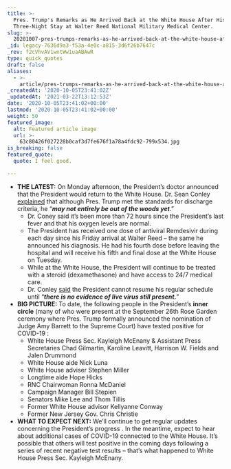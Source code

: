 ```yaml
---
title: >-
  Pres. Trump's Remarks as He Arrived Back at the White House After His
  Three-Night Stay at Walter Reed National Military Medical Center.
slug: >-
  20201007-pres-trumps-remarks-as-he-arrived-back-at-the-white-house-after-his-three-night-stay-at-walter-reed-national-military-medical-center
_id: legacy-7636d9a3-f53a-4e0c-a815-3d6f26b7647c
_rev: f2cVhvAV1wntWw1uaABAwR
type: quick_quotes
draft: false
aliases:
  - >-
    article/pres-trumps-remarks-as-he-arrived-back-at-the-white-house-after-his-three-night-stay-at-walter-reed-national-military-medical-center/
_createdAt: '2020-10-05T23:41:02Z'
_updatedAt: '2021-03-22T13:12:53Z'
date: '2020-10-05T23:41:02+00:00'
lastmod: '2020-10-05T23:41:02+00:00'
weight: 50
featured_image:
  alt: Featured article image
  url: >-
    63c80426f027228b0caf3d7fe676f1a78a4fdc92-799x534.jpg
is_breaking: false
featured_quote:
  quote: I feel good.

---
```

* **THE LATEST:** On Monday afternoon, the President’s doctor announced that the President would return to the White House. Dr. Sean Conley [explained](https://www.c-span.org/video/?476637-1/dr-sean-conley-confirms-president-trump-return-white-house) that although Pres. Trump met the standards for discharge criteria, he “**_may not entirely be out of the woods yet_**.”
  * Dr. Coney said it’s been more than 72 hours since the President’s last fever and that his oxygen levels are normal.
  * The President has received one dose of antiviral Remdesivir during each day since his Friday arrival at Walter Reed – the same he announced his diagnosis. He had his fourth dose before leaving the hospital and will receive his fifth and final dose at the White House on Tuesday.
  * While at the White House, the President will continue to be treated with a steroid (dexamethasone) and have access to 24/7 medical care.
  * Dr. Conley [said](https://www.c-span.org/video/?476637-1/dr-sean-conley-confirms-president-trump-return-white-house) the President cannot resume his regular schedule until “**_there is no evidence of live virus still present._**”
* **BIG PICTURE:** To date, the following people in the President’s **inner circle** (many of who were present at the September 26th Rose Garden ceremony where Pres. Trump formally announced the nomination of Judge Amy Barrett to the Supreme Court) have tested positive for COVID-19 :
  * White House Press Sec. Kayleigh McEnany & Assistant Press Secretaries Chad Gilmartin, Karoline Leavitt, Harrison W. Fields and Jalen Drummond
  * White House aide Nick Luna
  * White House adviser Stephen Miller
  * Longtime aide Hope Hicks
  * RNC Chairwoman Ronna McDaniel
  * Campaign Manager Bill Stepien
  * Senators Mike Lee and Thom Tillis
  * Former White House advisor Kellyanne Conway
  * Former New Jersey Gov. Chris Christie
* **WHAT TO EXPECT NEXT:** We’ll continue to get regular updates concerning the President’s progress . In the meantime, expect to hear about additional cases of COVID-19 connected to the White House. It’s possible that others will test positive in the coming days following a series of recent negative test results – that’s what happened to White House Press Sec. Kayleigh McEnany.